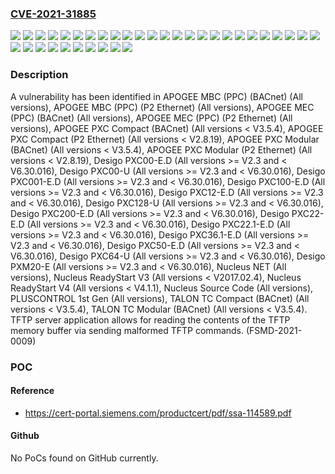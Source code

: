 ### [CVE-2021-31885](https://cve.mitre.org/cgi-bin/cvename.cgi?name=CVE-2021-31885)
![](https://img.shields.io/static/v1?label=Product&message=APOGEE%20MBC%20(PPC)%20(BACnet)&color=blue)
![](https://img.shields.io/static/v1?label=Product&message=APOGEE%20MBC%20(PPC)%20(P2%20Ethernet)&color=blue)
![](https://img.shields.io/static/v1?label=Product&message=APOGEE%20MEC%20(PPC)%20(BACnet)&color=blue)
![](https://img.shields.io/static/v1?label=Product&message=APOGEE%20MEC%20(PPC)%20(P2%20Ethernet)&color=blue)
![](https://img.shields.io/static/v1?label=Product&message=APOGEE%20PXC%20Compact%20(BACnet)&color=blue)
![](https://img.shields.io/static/v1?label=Product&message=APOGEE%20PXC%20Compact%20(P2%20Ethernet)&color=blue)
![](https://img.shields.io/static/v1?label=Product&message=APOGEE%20PXC%20Modular%20(BACnet)&color=blue)
![](https://img.shields.io/static/v1?label=Product&message=APOGEE%20PXC%20Modular%20(P2%20Ethernet)&color=blue)
![](https://img.shields.io/static/v1?label=Product&message=Desigo%20PXC00-E.D&color=blue)
![](https://img.shields.io/static/v1?label=Product&message=Desigo%20PXC00-U&color=blue)
![](https://img.shields.io/static/v1?label=Product&message=Desigo%20PXC001-E.D&color=blue)
![](https://img.shields.io/static/v1?label=Product&message=Desigo%20PXC100-E.D&color=blue)
![](https://img.shields.io/static/v1?label=Product&message=Desigo%20PXC12-E.D&color=blue)
![](https://img.shields.io/static/v1?label=Product&message=Desigo%20PXC128-U&color=blue)
![](https://img.shields.io/static/v1?label=Product&message=Desigo%20PXC200-E.D&color=blue)
![](https://img.shields.io/static/v1?label=Product&message=Desigo%20PXC22-E.D&color=blue)
![](https://img.shields.io/static/v1?label=Product&message=Desigo%20PXC22.1-E.D&color=blue)
![](https://img.shields.io/static/v1?label=Product&message=Desigo%20PXC36.1-E.D&color=blue)
![](https://img.shields.io/static/v1?label=Product&message=Desigo%20PXC50-E.D&color=blue)
![](https://img.shields.io/static/v1?label=Product&message=Desigo%20PXC64-U&color=blue)
![](https://img.shields.io/static/v1?label=Product&message=Desigo%20PXM20-E&color=blue)
![](https://img.shields.io/static/v1?label=Product&message=Nucleus%20NET&color=blue)
![](https://img.shields.io/static/v1?label=Product&message=Nucleus%20ReadyStart%20V3&color=blue)
![](https://img.shields.io/static/v1?label=Product&message=Nucleus%20ReadyStart%20V4&color=blue)
![](https://img.shields.io/static/v1?label=Product&message=Nucleus%20Source%20Code&color=blue)
![](https://img.shields.io/static/v1?label=Product&message=PLUSCONTROL%201st%20Gen&color=blue)
![](https://img.shields.io/static/v1?label=Product&message=TALON%20TC%20Compact%20(BACnet)&color=blue)
![](https://img.shields.io/static/v1?label=Product&message=TALON%20TC%20Modular%20(BACnet)&color=blue)
![](https://img.shields.io/static/v1?label=Version&message=All%20versions%20%3C%20V2.8.19%20&color=brightgreen)
![](https://img.shields.io/static/v1?label=Version&message=All%20versions%20%3C%20V2017.02.4%20&color=brightgreen)
![](https://img.shields.io/static/v1?label=Version&message=All%20versions%20%3C%20V3.5.4%20&color=brightgreen)
![](https://img.shields.io/static/v1?label=Version&message=All%20versions%20%3C%20V4.1.1%20&color=brightgreen)
![](https://img.shields.io/static/v1?label=Version&message=All%20versions%20%3E%3D%20V2.3%20and%20%3C%20V6.30.016%20&color=brightgreen)
![](https://img.shields.io/static/v1?label=Version&message=All%20versions%20&color=brightgreen)
![](https://img.shields.io/static/v1?label=Vulnerability&message=CWE-805%3A%20Buffer%20Access%20with%20Incorrect%20Length%20Value&color=brightgreen)

### Description

A vulnerability has been identified in APOGEE MBC (PPC) (BACnet) (All versions), APOGEE MBC (PPC) (P2 Ethernet) (All versions), APOGEE MEC (PPC) (BACnet) (All versions), APOGEE MEC (PPC) (P2 Ethernet) (All versions), APOGEE PXC Compact (BACnet) (All versions < V3.5.4), APOGEE PXC Compact (P2 Ethernet) (All versions < V2.8.19), APOGEE PXC Modular (BACnet) (All versions < V3.5.4), APOGEE PXC Modular (P2 Ethernet) (All versions < V2.8.19), Desigo PXC00-E.D (All versions >= V2.3 and < V6.30.016), Desigo PXC00-U (All versions >= V2.3 and < V6.30.016), Desigo PXC001-E.D (All versions >= V2.3 and < V6.30.016), Desigo PXC100-E.D (All versions >= V2.3 and < V6.30.016), Desigo PXC12-E.D (All versions >= V2.3 and < V6.30.016), Desigo PXC128-U (All versions >= V2.3 and < V6.30.016), Desigo PXC200-E.D (All versions >= V2.3 and < V6.30.016), Desigo PXC22-E.D (All versions >= V2.3 and < V6.30.016), Desigo PXC22.1-E.D (All versions >= V2.3 and < V6.30.016), Desigo PXC36.1-E.D (All versions >= V2.3 and < V6.30.016), Desigo PXC50-E.D (All versions >= V2.3 and < V6.30.016), Desigo PXC64-U (All versions >= V2.3 and < V6.30.016), Desigo PXM20-E (All versions >= V2.3 and < V6.30.016), Nucleus NET (All versions), Nucleus ReadyStart V3 (All versions < V2017.02.4), Nucleus ReadyStart V4 (All versions < V4.1.1), Nucleus Source Code (All versions), PLUSCONTROL 1st Gen (All versions), TALON TC Compact (BACnet) (All versions < V3.5.4), TALON TC Modular (BACnet) (All versions < V3.5.4). TFTP server application allows for reading the contents of the TFTP memory buffer via sending malformed TFTP commands. (FSMD-2021-0009)

### POC

#### Reference
- https://cert-portal.siemens.com/productcert/pdf/ssa-114589.pdf

#### Github
No PoCs found on GitHub currently.

